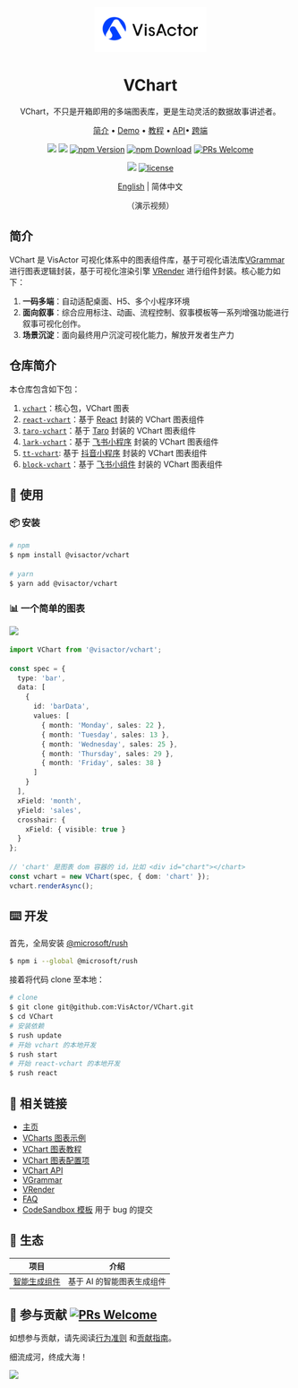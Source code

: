 <div align="center">
  <a href="" target="_blank">
    <img alt="VisActor Logo" width="200" src="https://github.com/VisActor/.github/blob/main/profile/500_200.svg"/>
  </a>
</div>

<div align="center">
  <h1>VChart</h1>
</div>

<div align="center">

VChart，不只是开箱即用的多端图表库，更是生动灵活的数据故事讲述者。

<p align="center">
  <a href="">简介</a> •
  <a href="">Demo</a> •
  <a href="">教程</a> •
  <a href="">API</a>•
  <a href="">跨端</a>
</p>

![](https://github.com/visactor/vchart/actions/workflows/bug-server.yml/badge.svg)
![](https://github.com/visactor/vchart/actions/workflows/unit-test.yml/badge.svg)
[![npm Version](https://img.shields.io/npm/v/@visactor/vchart.svg)](https://www.npmjs.com/package/@visactor/vchart)
[![npm Download](https://img.shields.io/npm/dm/@visactor/vchart.svg)](https://www.npmjs.com/package/@visactor/vchart)
[![PRs Welcome](https://img.shields.io/badge/PRs-welcome-brightgreen.svg)](https://github.com/VisActor/VChart/blob/main/CONTRIBUTING.md#your-first-pull-request)

![](https://img.shields.io/badge/language-TypeScript-red.svg) [![license](https://img.shields.io/badge/license-MIT-blue.svg)](https://github.com/visactor/vchart/blob/main/LICENSE)

</div>

<div align="center">

[English](./README.md) | 简体中文

</div>

<div align="center">

（演示视频）

</div>

## 简介

VChart 是 VisActor 可视化体系中的图表组件库，基于可视化语法库[VGrammar](https://github.com/VisActor/VGrammar) 进行图表逻辑封装，基于可视化渲染引擎 [VRender](https://github.com/VisActor/VRender) 进行组件封装。核心能力如下：

1. **一码多端**：自动适配桌面、H5、多个小程序环境
2. **面向叙事**：综合应用标注、动画、流程控制、叙事模板等一系列增强功能进行叙事可视化创作。
3. **场景沉淀**：面向最终用户沉淀可视化能力，解放开发者生产力

## 仓库简介

本仓库包含如下包：

1. [`vchart`](./packages/vchart/)：核心包，VChart 图表
2. [`react-vchart`](./packages/react-vchart/)：基于 [React](https://react.dev/) 封装的 VChart 图表组件
3. [`taro-vchart`](./packages/taro-vchart/)：基于 [Taro](https://docs.taro.zone/docs/) 封装的 VChart 图表组件
4. [`lark-vchart`](./packages/lark-vchart/)：基于 [飞书小程序](https://open.feishu.cn/document/client-docs/gadget/introduction/host-environment) 封装的 VChart 图表组件
5. [`tt-vchart`](./packages/lark-vchart/): 基于 [抖音小程序](https://developer.open-douyin.com/docs/resource/zh-CN/mini-app/introduction/overview/) 封装的 VChart 图表组件
6. [`block-vchart`](./packages/block-vchart/)：基于 [飞书小组件](https://open.feishu.cn/document/client-docs/block/block-introduction) 封装的 VChart 图表组件

## 🔨 使用

### 📦 安装

```bash
# npm
$ npm install @visactor/vchart

# yarn
$ yarn add @visactor/vchart
```

### 📊 一个简单的图表

<img src="https://user-images.githubusercontent.com/135952300/246996854-95cf0db3-42a2-41f9-8f15-8b7bbec1794c.png" style="width: 500px">

```typescript
import VChart from '@visactor/vchart';

const spec = {
  type: 'bar',
  data: [
    {
      id: 'barData',
      values: [
        { month: 'Monday', sales: 22 },
        { month: 'Tuesday', sales: 13 },
        { month: 'Wednesday', sales: 25 },
        { month: 'Thursday', sales: 29 },
        { month: 'Friday', sales: 38 }
      ]
    }
  ],
  xField: 'month',
  yField: 'sales',
  crosshair: {
    xField: { visible: true }
  }
};

// 'chart' 是图表 dom 容器的 id，比如 <div id="chart"></chart>
const vchart = new VChart(spec, { dom: 'chart' });
vchart.renderAsync();
```

## ⌨️ 开发

首先，全局安装 [@microsoft/rush](https://rushjs.io/pages/intro/get_started/)

```bash
$ npm i --global @microsoft/rush
```

接着将代码 clone 至本地：

```bash
# clone
$ git clone git@github.com:VisActor/VChart.git
$ cd VChart
# 安装依赖
$ rush update
# 开始 vchart 的本地开发
$ rush start
# 开始 react-vchart 的本地开发
$ rush react
```

## 🔗 相关链接

- [主页](https://visactor.io/vchart)
- [VCharts 图表示例](todo)
- [VChart 图表教程](todo)
- [VChart 图表配置项](todo)
- [VChart API](todo)
- [VGrammar](https://visactor.io/vgrammar)
- [VRender](https://visactor.io/vrender)
- [FAQ](todo)
- [CodeSandbox 模板](https://codesandbox.io/s/the-template-of-visactor-vchart-vl84ww?file=/src/index.ts) 用于 bug 的提交

## 💫 生态

| 项目                 | 介绍                       |
| -------------------- | -------------------------- |
| [智能生成组件](todo) | 基于 AI 的智能图表生成组件 |

## 🤝 参与贡献 [![PRs Welcome](https://img.shields.io/badge/PRs-welcome-brightgreen.svg)](https://github.com/VisActor/VChart/blob/main/CONTRIBUTING.md#your-first-pull-request)

如想参与贡献，请先阅读[行为准则](./CODE_OF_CONDUCT.md) 和[贡献指南](./CONTRIBUTING.zh-CN.md)。

细流成河，终成大海！

<a href="https://github.com/visactor/vchart/graphs/contributors"><img src="https://contrib.rocks/image?repo=visactor/vchart" /></a>
